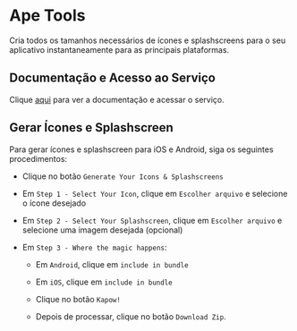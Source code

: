 # Ape Tools

Cria todos os tamanhos necessários de ícones e splashscreens para o seu aplicativo instantaneamente para as principais plataformas.

## Documentação e Acesso ao Serviço

Clique [aqui](https://apetools.webprofusion.com) para ver a documentação e acessar o serviço.

## Gerar Ícones e Splashscreen

Para gerar ícones e splashscreen para iOS e Android, siga os seguintes procedimentos:

- Clique no botão `Generate Your Icons & Splashscreens`

- Em `Step 1 - Select Your Icon`, clique em `Escolher arquivo` e selecione o ícone desejado

- Em `Step 2 - Select Your Splashscreen`, clique em `Escolher arquivo` e selecione uma imagem desejada (opcional)

- Em `Step 3 - Where the magic happens`:

  - Em `Android`, clique em `include in bundle`

  - Em `iOS`, clique em `include in bundle`

  - Clique no botão `Kapow!`

  - Depois de processar, clique no botão `Download Zip`.